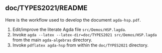 ## doc/TYPES2021/README

Here is the workflow used to develop the document `agda-hsp.pdf`.

1. Edit/improve the literate Agda file `src/Demos/HSP.lagda`.
2. Invoke `agda --latex --latex-dir=doc/TYPES2021 src/Demos/HSP.lagda` from the main `agda-algebras` directory.
3. Invoke `pdflatex agda-hsp` from within the `doc/TYPES2021` directory.
